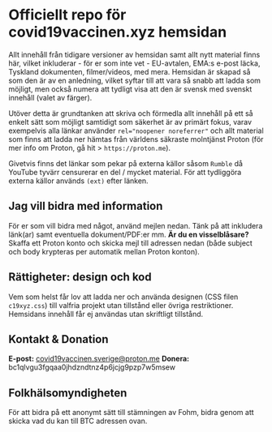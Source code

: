 # Officiellt repo för covid19vaccinen.xyz hemsidan

Allt innehåll från tidigare versioner av hemsidan samt allt nytt material finns här, vilket inkluderar - för er som inte vet -  EU-avtalen, EMA:s e-post läcka, Tyskland dokumenten, filmer/videos, med mera. Hemsidan är skapad så som den är av en anledning, vilket syftar till att vara så snabb att ladda som möjligt, men också numera att tydligt visa att den är svensk med svenskt innehåll (valet av färger).

Utöver detta är grundtanken att skriva och förmedla allt innehåll på ett så enkelt sätt som möjligt samtidigt som säkerhet är av primärt fokus, varav exempelvis alla länkar använder `rel="noopener noreferrer"` och allt material som finns att ladda ner hämtas från världens säkraste molntjänst Proton (för mer info om Proton, gå hit > `https://proton.me`).

Givetvis finns det länkar som pekar på externa källor såsom `Rumble` då YouTube tyvärr censurerar en del / mycket material. För att tydliggöra externa källor används `(ext)` efter länken.

## Jag vill bidra med information

För er som vill bidra med något, använd mejlen nedan. Tänk på att inkludera länk(ar) samt eventuella dokument/PDF:er mm. **Är du en visselblåsare?** Skaffa ett Proton konto och skicka mejl till adressen nedan (både subject och body krypteras per automatik mellan Proton konton).

## Rättigheter: design och kod

Vem som helst får lov att ladda ner och använda designen (CSS filen `c19xyz.css`) till valfria projekt utan tillstånd eller övriga restriktioner. Hemsidans innehåll får ej användas utan skriftligt tillstånd.

## Kontakt & Donation

**E-post:** covid19vaccinen.sverige@proton.me
**Donera:** bc1qlvgu3fgqaa0jhdzndtnz4p6jcjg9pzp7w5msew

## Folkhälsomyndigheten

För att bidra på ett anonymt sätt till stämningen av Fohm, bidra genom att skicka vad du kan till BTC adressen ovan.
